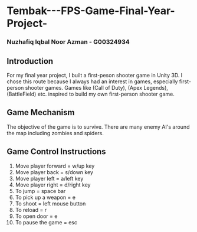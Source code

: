 # Tembak---FPS-Game-Final-Year-Project-
### Nuzhafiq Iqbal Noor Azman - G00324934

## Introduction
For my final year project, I built a first-peson shooter game in Unity 3D. I chose this route because I always had an interest in games,
especially first-person shooter games. Games like (Call of Duty), (Apex Legends), (BattleField) etc. inspired to build my own first-person
shooter game.

## Game Mechanism
The objective of the game is to survive. There are many enemy AI's around the map including zombies and spiders.
 

## Game Control Instructions

1. Move player forward = w/up key
2. Move player back = s/down key
3. Move player left = a/left key
4. Move player right = d/right key
5. To jump = space bar
6. To pick up a weapon = e
7. To shoot = left mouse button 
8. To reload = r
9. To open door = e
10. To pause the game = esc
